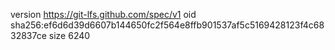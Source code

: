 version https://git-lfs.github.com/spec/v1
oid sha256:ef6d6d39d6607b144650fc2f564e8ffb901537af5c5169428123f4c6832837ce
size 6240
